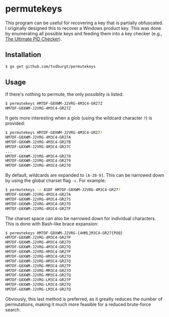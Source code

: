 # permutekeys

This program can be useful for recovering a key that is partially obfuscated. I
originally designed this to recover a Windows product key. This was done by
enumerating all possible keys and feeding them into a key checker (e.g., [The
Ultimate PID Checker](http://janek2012.eu/ultimate-pid-checker/)).

## Installation

```bash
$ go get github.com/tvdburgt/permutekeys
```

## Usage 

If there's nothing to permute, the only possiblity is listed:

```bash
$ permutekeys HM7DF-G8XWM-J2VRG-4M3C4-GR27Z
HM7DF-G8XWM-J2VRG-4M3C4-GR27Z
```

It gets more interesting when a glob (using the wildcard character `?`) is
provided:

```bash
$ permutekeys HM7DF-G8XWM-J2VRG-4M3C4-GR27?
HM7DF-G8XWM-J2VRG-4M3C4-GR27A
HM7DF-G8XWM-J2VRG-4M3C4-GR27B
HM7DF-G8XWM-J2VRG-4M3C4-GR27C
...
HM7DF-G8XWM-J2VRG-4M3C4-GR278
HM7DF-G8XWM-J2VRG-4M3C4-GR279
HM7DF-G8XWM-J2VRG-4M3C4-GR270
```

By default, wildcards are expanded to `[A-Z0-9]`. This can be narrowed down by
using the global charset flag `-c`. For example:

```bash
$ permutekeys -c ASDF HM7DF-G8XWM-J2VRG-4M3C4-GR27?
HM7DF-G8XWM-J2VRG-4M3C4-GR27A
HM7DF-G8XWM-J2VRG-4M3C4-GR27S
HM7DF-G8XWM-J2VRG-4M3C4-GR27D
HM7DF-G8XWM-J2VRG-4M3C4-GR27F
```

The charset space can also be narrowed down for individual characters. This is
done with Bash-like brace expansion:

```bash
$ permutekeys HM7DF-G8XWM-J2VRG-{4HML}M3C4-GR27{POQ}
HM7DF-G8XWM-J2VRG-4M3C4-GR27P
HM7DF-G8XWM-J2VRG-4M3C4-GR27O
HM7DF-G8XWM-J2VRG-4M3C4-GR27Q
HM7DF-G8XWM-J2VRG-HM3C4-GR27P
HM7DF-G8XWM-J2VRG-HM3C4-GR27O
HM7DF-G8XWM-J2VRG-HM3C4-GR27Q
HM7DF-G8XWM-J2VRG-MM3C4-GR27P
HM7DF-G8XWM-J2VRG-MM3C4-GR27O
HM7DF-G8XWM-J2VRG-MM3C4-GR27Q
HM7DF-G8XWM-J2VRG-LM3C4-GR27P
HM7DF-G8XWM-J2VRG-LM3C4-GR27O
HM7DF-G8XWM-J2VRG-LM3C4-GR27Q
```

Obviously, this last method is preferred, as it greatly reduces the number of
permutations, making it much more feasible for a reduced brute-force search.
